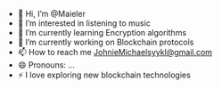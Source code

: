 - 👋 Hi, I’m @Maieler
- 👀 I’m interested in listening to music
- 🌱 I’m currently learning Encryption algorithms
- 💞️ I’m currently working on Blockchain protocols
- 📫 How to reach me JohnieMichaelsyykI@gmail.com
- 😄 Pronouns: ...
- ⚡ I love exploring new blockchain technologies

<!---
Maieler/Maieler is a ✨ special ✨ repository because its `README.md` (this file) appears on your GitHub profile.
You can click the Preview link to take a look at your changes.
--->
